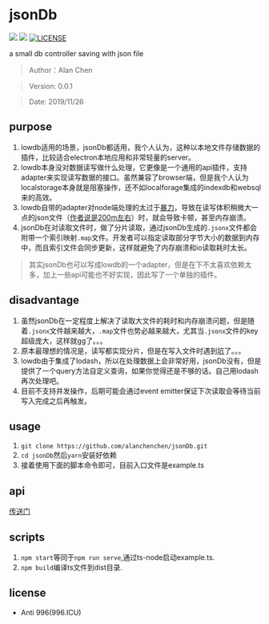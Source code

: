 # jsonDb


![](https://img.shields.io/npm/v/@alanchenchen/jsonDb.svg)
![](https://img.shields.io/npm/dt/@alanchenchen/jsonDb.svg)
[![LICENSE](https://img.shields.io/badge/license-Anti%20996-blue.svg)](https://github.com/996icu/996.ICU/blob/master/LICENSE)

a small db controller saving with json file
> Author：Alan Chen

> Version: 0.0.1

> Date: 2019/11/26

## purpose

1. lowdb适用的场景，jsonDb都适用，我个人认为，这种以本地文件存储数据的插件，比较适合electron本地应用和非常轻量的server。
2. lowdb本身没对数据读写做什么处理，它更像是一个通用的api插件，支持adapter来实现读写数据的接口。虽然兼容了browser端，但是我个人认为localstorage本身就是阻塞操作，还不如localforage集成的indexdb和websql来的高效。
3. lowdb自带的adapter对node端处理的太过于[暴力](https://github.com/typicode/lowdb/blob/master/src/adapters/FileAsync.js)，导致在读写体积稍微大一点的json文件（[作者说是200m左右](https://github.com/typicode/lowdb#usage)）时，就会导致卡顿，甚至内存崩溃。
4. jsonDb在对读取文件时，做了分片读取，通过jsonDb生成的`.jsonx`文件都会附带一个索引映射`.map`文件。开发者可以指定读取部分字节大小的数据到内存中，而且索引文件会同步更新，这样就避免了内存崩溃和io读取耗时太长。

> 其实jsonDb也可以写成lowdb的一个adapter，但是在下不太喜欢依赖太多，加上一些api可能也不好实现，因此写了一个单独的插件。

## disadvantage

1. 虽然jsonDb在一定程度上解决了读取大文件的耗时和内存崩溃问题，但是随着`.jsonx`文件越来越大，`.map`文件也势必越来越大，尤其当`.jsonx`文件的key超级庞大，这样就gg了。。。
2. 原本最理想的情况是，读写都实现分片，但是在写入文件时遇到[坑](./doc/mistakes.md)了。。。
3. lowdb由于集成了lodash，所以在处理数据上会非常好用，jsonDb没有，但是提供了一个query方法自定义查询，如果你觉得还是不够的话。自己用lodash再次处理吧。
4. 目前不支持并发操作，后期可能会通过event emitter保证下次读取会等待当前写入完成之后再触发。

## usage
1. `git clone https://github.com/alanchenchen/jsonDb.git`
2. `cd jsonDb`然后`yarn`安装好依赖
3. 接着使用下面的脚本命令即可，目前入口文件是example.ts

## api
[传送门](./doc/api.md)

## scripts

1. `npm start`等同于`npm run serve`,通过ts-node启动example.ts.
2. `npm build`编译ts文件到dist目录.

## license
* Anti 996(996.ICU)